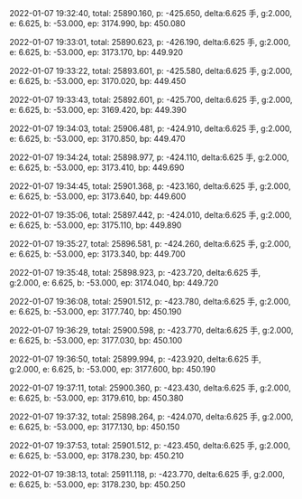 2022-01-07 19:32:40, total: 25890.160, p: -425.650, delta:6.625 手, g:2.000, e: 6.625, b: -53.000, ep: 3174.990, bp: 450.080

2022-01-07 19:33:01, total: 25890.623, p: -426.190, delta:6.625 手, g:2.000, e: 6.625, b: -53.000, ep: 3173.170, bp: 449.920

2022-01-07 19:33:22, total: 25893.601, p: -425.580, delta:6.625 手, g:2.000, e: 6.625, b: -53.000, ep: 3170.020, bp: 449.450

2022-01-07 19:33:43, total: 25892.601, p: -425.700, delta:6.625 手, g:2.000, e: 6.625, b: -53.000, ep: 3169.420, bp: 449.390

2022-01-07 19:34:03, total: 25906.481, p: -424.910, delta:6.625 手, g:2.000, e: 6.625, b: -53.000, ep: 3170.850, bp: 449.470

2022-01-07 19:34:24, total: 25898.977, p: -424.110, delta:6.625 手, g:2.000, e: 6.625, b: -53.000, ep: 3173.410, bp: 449.690

2022-01-07 19:34:45, total: 25901.368, p: -423.160, delta:6.625 手, g:2.000, e: 6.625, b: -53.000, ep: 3173.640, bp: 449.600

2022-01-07 19:35:06, total: 25897.442, p: -424.010, delta:6.625 手, g:2.000, e: 6.625, b: -53.000, ep: 3175.110, bp: 449.890

2022-01-07 19:35:27, total: 25896.581, p: -424.260, delta:6.625 手, g:2.000, e: 6.625, b: -53.000, ep: 3173.340, bp: 449.700

2022-01-07 19:35:48, total: 25898.923, p: -423.720, delta:6.625 手, g:2.000, e: 6.625, b: -53.000, ep: 3174.040, bp: 449.720

2022-01-07 19:36:08, total: 25901.512, p: -423.780, delta:6.625 手, g:2.000, e: 6.625, b: -53.000, ep: 3177.740, bp: 450.190

2022-01-07 19:36:29, total: 25900.598, p: -423.770, delta:6.625 手, g:2.000, e: 6.625, b: -53.000, ep: 3177.030, bp: 450.100

2022-01-07 19:36:50, total: 25899.994, p: -423.920, delta:6.625 手, g:2.000, e: 6.625, b: -53.000, ep: 3177.600, bp: 450.190

2022-01-07 19:37:11, total: 25900.360, p: -423.430, delta:6.625 手, g:2.000, e: 6.625, b: -53.000, ep: 3179.610, bp: 450.380

2022-01-07 19:37:32, total: 25898.264, p: -424.070, delta:6.625 手, g:2.000, e: 6.625, b: -53.000, ep: 3177.130, bp: 450.150

2022-01-07 19:37:53, total: 25901.512, p: -423.450, delta:6.625 手, g:2.000, e: 6.625, b: -53.000, ep: 3178.230, bp: 450.210

2022-01-07 19:38:13, total: 25911.118, p: -423.770, delta:6.625 手, g:2.000, e: 6.625, b: -53.000, ep: 3178.230, bp: 450.250
